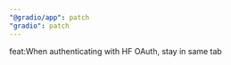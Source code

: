 ```yaml
---
"@gradio/app": patch
"gradio": patch
---
```


feat:When authenticating with HF OAuth, stay in same tab

